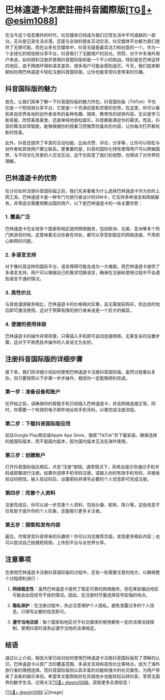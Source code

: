 # 巴林遠遊卡怎麽註冊抖音國際版[[TG💪+ @esim1088](https://t.me/s/esim1088)]

在当今这个信息爆炸的时代，社交媒体已经成为我们日常生活中不可或缺的一部分。无论是记录生活点滴，还是与全球的朋友互动交流，社交媒体平台都为我们提供了无限可能。而在众多社交媒体中，抖音无疑是最具活力和创意的一个。作为一个全球化的短视频分享平台，抖音吸引了无数用户的目光。然而，对于许多海外用户来说，如何顺利注册并使用抖音国际版却是一个不小的挑战。特别是在巴林这样的地区，由于网络环境和语言差异，很多用户可能会感到迷茫。今天，我们就来聊聊如何用巴林遠遊卡轻松注册抖音国际版，让你也能享受抖音带来的乐趣。

## 抖音国际版的魅力

首先，让我们简单了解一下抖音国际版的魅力所在。抖音国际版（TikTok）不仅仅是一个短视频分享平台，它更是一个充满创意和灵感的世界。在这里，你可以看到来自世界各地的创作者发布的各种有趣、搞笑、教育性的视频内容。无论是学习新技能、欣赏美景美食，还是单纯地放松娱乐，抖音都能满足你的需求。而且，抖音的算法非常智能，能够根据你的观看习惯推荐你喜欢的内容，让你每次打开都有新的惊喜。

此外，抖音还提供了丰富的互动功能，比如点赞、评论、分享等，让你可以轻松与创作者和其他用户建立联系。更重要的是，抖音的国际化特性使得用户可以跨越国界，与不同文化背景的人交流互动，这不仅拓宽了我们的视野，也增进了对世界的理解。

## 巴林遠遊卡的优势

在讨论如何注册抖音国际版之前，我们先来看看为什么选择巴林遠遊卡作为你的上网工具。巴林遠遊卡是一种专门为旅行者设计的SIM卡，它支持多种语言和网络服务，非常适合需要频繁出国的用户。以下是巴林遠遊卡的一些主要优势：

### 1. **覆盖广泛**
巴林遠遊卡在全球多个国家和地区提供网络服务，包括欧洲、北美、亚洲等多个热门旅游目的地。这意味着无论你身在何处，都可以享受到稳定的网络连接，不用担心断网的问题。

### 2. **多语言支持**
对于像抖音这样的国际平台，语言障碍可能会成为一大难题。而巴林遠遊卡提供了多语言支持，用户可以根据自己的需求切换语言，确保在注册和使用过程中不会遇到语言不通的情况。

### 3. **高性价比**
与其他漫游服务相比，巴林遠遊卡的价格相对实惠，且无需提前购买，到达目的地后即可激活使用。这对于预算有限的旅行者来说是一个巨大的福音。

### 4. **便捷的使用体验**
巴林遠遊卡的操作非常简便，只需插入手机即可自动连接网络，无需复杂的设置步骤。这对于不熟悉技术操作的人来说尤为友好。

## 注册抖音国际版的详细步骤

接下来，我们将详细介绍如何使用巴林遠遊卡注册抖音国际版。虽然过程看似复杂，但只要按照以下步骤一步步操作，相信你一定能够顺利完成。

### 第一步：准备设备和账户

在开始之前，请确保你的智能手机已经插入巴林遠遊卡，并且网络连接正常。同时，你需要一个有效的电子邮件地址和手机号码，以便完成注册流程。

### 第二步：下载抖音国际版应用

前往Google Play商店或Apple App Store，搜索“TikTok”并下载安装。确保选择的是国际版本，而不是国内版本，因为国内版本无法在海外使用。

### 第三步：创建账户

打开抖音国际版应用后，点击“注册”按钮。通常情况下，系统会提示你通过手机号码或邮箱进行注册。如果你选择手机号码注册，请输入你的有效手机号码，并接收验证码短信。输入验证码后，设置密码并填写必要的个人信息即可完成注册。

### 第四步：完善个人资料

注册完成后，你可以进一步完善个人资料，包括头像、昵称、简介等。这些信息不仅有助于提升你的个人形象，还能吸引更多关注者。

### 第五步：探索和发布内容

最后，尽情享受抖音带来的乐趣吧！你可以浏览推荐页面，发现更多精彩内容；也可以尝试自己拍摄短视频，上传到平台与全世界分享。

## 注意事项

在使用巴林遠遊卡注册抖音国际版的过程中，还有一些需要注意的地方，以确保整个过程顺利进行：

1. **网络稳定性**：虽然巴林遠遊卡提供了稳定可靠的网络服务，但在某些偏远地区可能会出现信号不佳的情况。因此，在注册时尽量选择信号较强的地点。
   
2. **隐私保护**：在注册过程中，务必注意保护个人隐私，避免泄露过多的个人信息。只填写必要的信息即可。

3. **遵守当地法规**：每个国家和地区对于社交媒体的使用都有一定的法律法规限制，使用抖音时请务必遵守当地的法律规定。

## 结语

通过以上介绍，相信大家已经对如何使用巴林遠遊卡注册抖音国际版有了清晰的认识。巴林遠遊卡以其广泛的覆盖范围、多语言支持和高性价比等特点，成为了海外旅行者的理想选择。而抖音国际版则以其丰富的功能和强大的社交属性，为用户带来了全新的娱乐体验。希望本文能帮助你在异国他乡也能轻松玩转抖音，享受无国界的数字生活。记得关注[TG💪+ @esim1088](https://t.me/s/esim1088)，获取更多实用信息！

[[TG💪+ @esim1088](https://t.me/s/esim1088) ![Image](https://i.postimg.cc/4NQfJmqS/Snipaste-2025-05-13-00-14-12.png)]